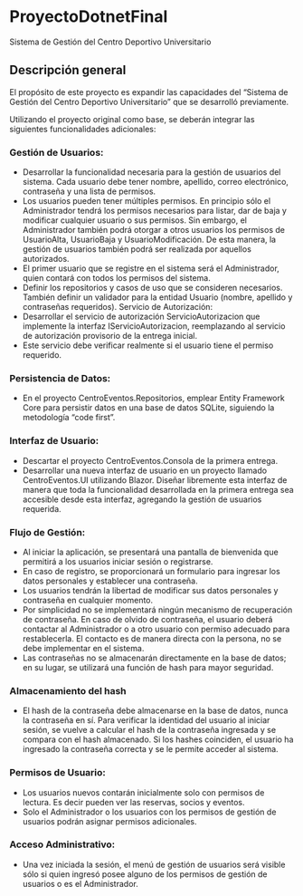 # ProyectoDotnetFinal
Sistema de Gestión del Centro Deportivo Universitario

## Descripción general

El propósito de este proyecto es expandir las capacidades del “Sistema de Gestión del Centro Deportivo Universitario” que se desarrolló previamente.

Utilizando el proyecto original como base, se deberán integrar las siguientes funcionalidades adicionales:

### Gestión de Usuarios:

- Desarrollar la funcionalidad necesaria para la gestión de usuarios del sistema. Cada
usuario debe tener nombre, apellido, correo electrónico, contraseña y una lista de
permisos.
- Los usuarios pueden tener múltiples permisos. En principio sólo el Administrador
tendrá los permisos necesarios para listar, dar de baja y modificar cualquier usuario
o sus permisos. Sin embargo, el Administrador también podrá otorgar a otros
usuarios los permisos de UsuarioAlta, UsuarioBaja y UsuarioModificación. De esta
manera, la gestión de usuarios también podrá ser realizada por aquellos
autorizados.
- El primer usuario que se registre en el sistema será el Administrador, quien contará
con todos los permisos del sistema.
- Definir los repositorios y casos de uso que se consideren necesarios. También definir
un validador para la entidad Usuario (nombre, apellido y contraseñas requeridos).
Servicio de Autorización:
- Desarrollar el servicio de autorización ServicioAutorizacion que implemente la
interfaz IServicioAutorizacion, reemplazando al servicio de autorización provisorio
de la entrega inicial.
- Este servicio debe verificar realmente si el usuario tiene el permiso requerido.

### Persistencia de Datos:

- En el proyecto CentroEventos.Repositorios, emplear Entity Framework Core para
persistir datos en una base de datos SQLite, siguiendo la metodología “code first”.

### Interfaz de Usuario:

- Descartar el proyecto CentroEventos.Consola de la primera entrega.
- Desarrollar una nueva interfaz de usuario en un proyecto llamado CentroEventos.UI utilizando Blazor.
  Diseñar libremente esta interfaz de manera que toda la funcionalidad desarrollada en la primera entrega sea accesible desde esta interfaz, agregando la gestión de usuarios requerida.

### Flujo de Gestión:

- Al iniciar la aplicación, se presentará una pantalla de bienvenida que permitirá a los usuarios iniciar sesión o registrarse.
- En caso de registro, se proporcionará un formulario para ingresar los datos personales y establecer una contraseña.
- Los usuarios tendrán la libertad de modificar sus datos personales y contraseña en cualquier momento.
- Por simplicidad no se implementará ningún mecanismo de recuperación de contraseña.
  En caso de olvido de contraseña, el usuario deberá contactar al Administrador o a otro usuario con permiso adecuado para restablecerla.
  El contacto es de manera directa con la persona, no se debe implementar en el sistema.
- Las contraseñas no se almacenarán directamente en la base de datos; en su lugar, se utilizará una función de hash para mayor seguridad.

### Almacenamiento del hash

- El hash de la contraseña debe almacenarse en la base de datos, nunca la contraseña en sí.
  Para verificar la identidad del usuario al iniciar sesión, se vuelve a calcular el hash de la contraseña ingresada y se compara con el hash almacenado.
  Si los hashes coinciden, el usuario ha ingresado la contraseña correcta y se le permite acceder al sistema.

### Permisos de Usuario:

- Los usuarios nuevos contarán inicialmente solo con permisos de lectura. Es decir pueden ver las reservas, socios y eventos.
- Solo el Administrador o los usuarios con los permisos de gestión de usuarios podrán asignar permisos adicionales.

### Acceso Administrativo:

- Una vez iniciada la sesión, el menú de gestión de usuarios será visible sólo si quien ingresó
  posee alguno de los permisos de gestión de usuarios o es el Administrador.
